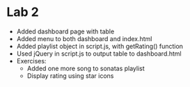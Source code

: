 # Lab 2

- Added dashboard page with table
- Added menu to both dashboard and index.html
- Added playlist object in script.js, with getRating() function
- Used jQuery in script.js to output table to dashboard.html
- Exercises:
  - Added one more song to sonatas playlist
  - Display rating using star icons
